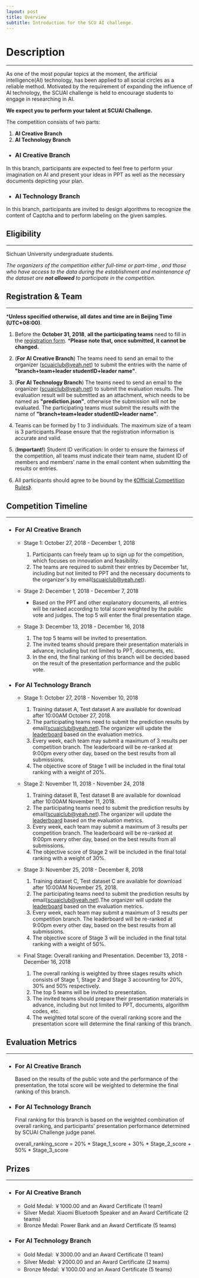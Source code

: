 ```yaml
---
layout: post
title: Overview
subtitle: Introduction for the SCU AI challenge.
---
```


# Description
***

As one of the most popular topics at the moment, the artificial intelligence(AI) technology, has been applied to all social circles as a reliable method. Motivated by the requirement of expanding the influence of AI technology, the SCUAI challenge is held to encourage students
to engage in researching in AI.  

**We expect you to perform your talent at SCUAI Challenge.**

The competition consists of two parts:
1. **AI Creative Branch**
2. **AI Technology Branch**

- ### AI Creative Branch
In this branch, participants are expected to feel free to perform your imagination on AI and present your ideas in PPT as well as the necessary documents depicting your plan.

- ### AI Technology Branch
In this branch, participants are invited to design algorithms to recognize the content of Captcha and to perform labeling on the given samples.

## Eligibility
***
Sichuan University undergraduate students.

*The organizers of the competition either full-time or part-time , and those who have access to the data during the establishment and maintenance of the dataset are **not allowed** to participate in the competition.*

## Registration & Team
***
***Unless specified otherwise, all dates and time are in Beijing Time (UTC+08:00)**.

1. Before the **October 31, 2018**, **all the participating teams** need to fill in the [registration form](https://www.wjx.top/m/29667352.aspx). 
***Please note that, once submitted, it cannot be changed.**

2. (**For AI Creative Branch**) The teams need to send an email to the organizer (<scuaiclub@yeah.net>) to submit the entries with the name of **"branch+team+leader studentID+leader name"**.

3. (**For AI Technology Branch**) The teams need to send an email to the organizer (<scuaiclub@yeah.net>) to submit the evaluation results. The evaluation result will be submitted as an attachment, which needs to be named as **"prediction.json"**, otherwise the submission will not be evaluated. The participating teams must submit the results with the name of **"branch+team+leader studentID+leader name"**. 
3. Teams can be formed by 1 to 3 individuals. The maximum size of a team is 3 participants.Please ensure that the registration information is accurate and valid.

4. (**Important!**) Student ID verification: In order to ensure the fairness of the competition, all teams must indicate their team name, student ID of members and members' name in the email content when submitting the results or entries.

5. All participants should agree to be bound by the [《Official Competition Rules》](../entry_agreement).

## Competition Timeline
***

- ### For AI Creative Branch 

    - Stage 1: October 27, 2018 - December 1, 2018 

        1. Participants can freely team up to sign up for the competition, which focuses on innovation and feasibility.
        2. The teams are required to submit their entries by December 1st, including but not limited to PPT and the necessary documents to the organizer's by email(<scuaiclub@yeah.net>).
        
    - Stage 2: December 1, 2018 - December 7, 2018 

        - Based on the PPT and other explanatory documents, all entries will be ranked according to total score weighted by the public vote and judges. The top 5 will enter the final presentation stage.

    - Stage 3: December 13, 2018 - December 16, 2018 

        1. The top 5 teams will be invited to presentation.
        2. The invited teams should prepare their presentation materials in advance, including but not limited to PPT, documents, etc.
        3. In the end, the final ranking of this branch will be decided based on the result of the presentation performance and the public vote.
        
- ### For AI Technology Branch

   - Stage 1: October 27, 2018 - November 10, 2018 

        1. Training dataset A, Test dataset A are available for download after 10:00AM October 27, 2018.
        2. The participating teams need to submit the prediction results by email(<scuaiclub@yeah.net>).The organizer will update the [leaderboard](../2018-10-15-leaderboard) based on the evaluation metrics.
        3. Every week, each team may submit a maximum of 3 results per competition branch. The leaderboard will be re-ranked at 9:00pm every other day, based on the best results from all submissions.
        4. The objective score of Stage 1 will be included in the final total ranking with a weight of 20%.

   - Stage 2: November 11, 2018 - November 24, 2018

        1. Training dataset B, Test dataset B are available for download after 10:00AM November 11, 2018.
        2. The participating teams need to submit the prediction results by email(<scuaiclub@yeah.net>).The organizer will update the [leaderboard](../2018-10-15-leaderboard) based on the evaluation metrics.
        3. Every week, each team may submit a maximum of 3 results per competition branch. The leaderboard will be re-ranked at 9:00pm every other day, based on the best results from all submissions.
        4. The objective score of Stage 2 will be included in the final total ranking with a weight of 30%.

   - Stage 3: November 25, 2018 - December 8, 2018

        1. Training dataset C, Test dataset C are available for download after 10:00AM November 25, 2018.
        2. The participating teams need to submit the prediction results by email(<scuaiclub@yeah.net>).The organizer will update the [leaderboard](../2018-10-15-leaderboard) based on the evaluation metrics.
        3. Every week, each team may submit a maximum of 3 results per competition branch. The leaderboard will be re-ranked at 9:00pm every other day, based on the best results from all submissions.
        4. The objective score of Stage 3 will be included in the final total ranking with a weight of 50%.

   - Final Stage: Overall ranking and Presentation. December 13, 2018 - December 16, 2018

        1. The overall ranking is weighted by three stages results which consists of Stage 1, Stage 2 and Stage 3 accounting for 20%, 30% and 50% respectively.
        2. The top 5 teams will be invited to presentation.
        3. The invited teams should prepare their presentation materials in advance, including but not limited to PPT, documents, algorithm codes, etc.
        4. The weighted total score of the overall ranking score and the presentation score will determine the final ranking of this branch.

## Evaluation Metrics
***
- ### For AI Creative Branch 

    Based on the results of the public vote and the performance of the presentation, the total score will be weighted to determine the final ranking of this branch.

- ### For AI Technology Branch 

    Final ranking for this branch is based on the weighted combination of overall ranking, and participants' presentation performance determined by SCUAI Challenge judge panel.
    
    overall_ranking_score = 20% \* Stage_1_score + 30% \* Stage_2_score + 50% \* Stage_3_score


## Prizes
***
- ### For AI Creative Branch 
    - Gold Medal: ￥1000.00 and an Award Certificate (1 team)
    - Silver Medal: Xiaomi Bluetooth Speaker and an Award Certificate (2 teams)
    - Bronze Medal: Power Bank and an Award Certificate (5 teams)  

- ### For AI Technology Branch 
    - Gold Medal: ￥3000.00 and an Award Certificate (1 team)
    - Silver Medal: ￥2000.00 and an Award Certificate (2 teams)
    - Bronze Medal: ￥1000.00 and an Award Certificate (5 teams)

 


<br><br>

